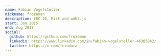 ```yaml
---
name: Fabian Vogelsteller
nickname: frozeman
description: ERC-20, Mist and web3.js
start: Jan 2015
end: Aug 2018
social:
  github: https://github.com/frozeman
  linkedin: https://www.linkedin.com/in/fabian-vogelsteller-46365042/
  twitter: https://x.com/feindura
---
```


